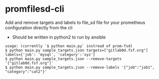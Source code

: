 # promfilesd-cli
Add and remove targets and labels to file_sd file for your prometheus configuration directly from the cli

- Should be written in python2 to run by ansible

```
usage: (currently `$ python main.py` instread of prom-fsd)
$ python main.py sample_targets.json targets=["gitlab0d.fsf.org"] labels={'job': 'mysql', 'category':'xyz'}
$ python main.py sample_targets.json --remove-targets '["gitlab0d.fsf.org"]'
$ python main.py sample_targets.json --remove-labels '{"job":"job1", "category":"cat2"}'
```
